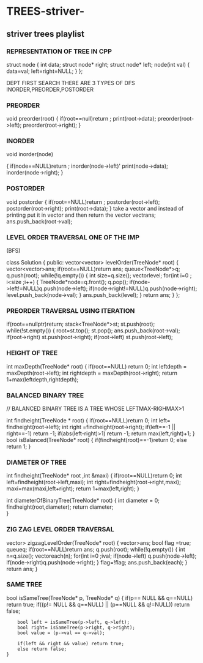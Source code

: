# TREES-striver-
<h2> striver trees playlist </h2>

 
 <h3>REPRESENTATION OF TREE IN CPP </h3>

struct node
{
int data;
struct node* right;
struct node* left;
node(int val)
{
data=val;
left=right=NULL;
}
};

DEPT FIRST SEARCH 
THERE ARE 3 TYPES OF DFS INORDER,PREORDER,POSTORDER

 <h3> PREORDER </h3>

void preorder(root)
{
  if(root==null)return ;
  print(root->data);
  preorder(root->left);
  preorder(root->right);
}

<h3>INORDER</h3>

void inorder(node)

{
  if(node==NULL)return ;
  inorder(node->left)'
  print(node->data);
  inorder(node->right);
}

<h3>POSTORDER</h3>

void postorder
{
  if(root==NULL)return ;
  postorder(root->left);
  postorder(root->right);
  print(root->data);
}
take a vector and instead of printing put it in vector and then return the vector
vectr<int>ans;
ans.push_back(root->val);


<h3>LEVEL ORDER TRAVERSAL ONE OF THE IMP</h3>
(BFS)

class Solution {
public:
    vector<vector<int>> levelOrder(TreeNode* root) {
        vector<vector<int>>ans;
        if(root==NULL)return ans;
        queue<TreeNode*>q;
        q.push(root);
        while(!q.empty())
        {
            int size=q.size();
            vector<int>level;
            for(int i=0 ; i<size ;i++)
            {
                TreeNode*node=q.front();
                q.pop();
                if(node->left!=NULL)q.push(node->left);
                if(node->right!=NULL)q.push(node->right);
                level.push_back(node->val);
            }
            ans.push_back(level);
        }
        return ans;
    }
};

<h3>PREORDER TRAVERSAL USING ITERATION</h3>

if(root==nullptr)return;
       stack<TreeNode*>st;
       st.push(root);
       while(!st.empty())
       {
        root=st.top();
        st.pop();
        ans.push_back(root->val);
        if(root->right) st.push(root->right);
        if(root->left) st.push(root->left);


 <h3>HEIGHT OF TREE</h3> 

   int maxDepth(TreeNode* root) {
        if(root==NULL) return 0;
        int leftdepth = maxDepth(root->left);
        int rightdepth = maxDepth(root->right);
        return 1+max(leftdepth,rightdepth);


<h3>BALANCED BINARY TREE </h3>
// BALANCED BINARY TREE IS A TREE WHOSE LEFTMAX-RIGHMAX>1

int findheight(TreeNode * root)
    {
        if(root==NULL)return 0;
        int left= findheight(root->left);
        int right =findheight(root->right);
        if(left==-1 || right==-1) return -1;
        if(abs(left-right)>1) return -1;
        return max(left,right)+1;
    }
    bool isBalanced(TreeNode* root) {
        if(findheight(root)==-1)return 0;
        else return 1;
    }

<h3>DIAMETER OF TREE</h3>
int findheight(TreeNode* root ,int &maxi)
{
 if(root==NULL)return 0;
 int left=findheight(root->left,maxi);
 int right=findheight(root->right,maxi);
 maxi=max(maxi,left+right);
 return 1+max(left,right);
 }
 
 int diameterOfBinaryTree(TreeNode* root) {
        int diameter = 0;
        findheight(root,diameter);
        return diameter;       
    }
<h3>ZIG ZAG LEVEL ORDER TRAVERSAL</h3>
vector<vector<int>> zigzagLevelOrder(TreeNode* root) {
        vector<vector<int>>ans;
        bool flag =true;
        queue<TreeNode*>q;
        if(root==NULL)return ans;
        q.push(root);
        while(!q.empty())
        {
            int n=q.size();
            vector<int>each(n);
            for(int i=0 ;i<n ; i++)
            {
                TreeNode *node=q.front();
                q.pop();
                int index= flag?i:(n-i-1);
                each[index]=node->val;
                if(node->left) q.push(node->left);
                if(node->right)q.push(node->right);
            }
            flag=!flag;
            ans.push_back(each);
        }
        return ans; }          
    <h3>SAME TREE </h3>
    bool isSameTree(TreeNode* p, TreeNode* q) {
        if(p== NULL && q==NULL) return true;
        if((p!= NULL && q==NULL) || (p==NULL && q!=NULL)) return false;

        bool left = isSameTree(p->left, q->left);
        bool right= isSameTree(p->right, q->right);
        bool value = (p->val == q->val);
        
        if(left && right && value) return true;
        else return false;
    }


